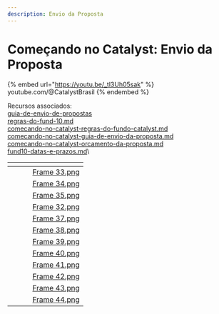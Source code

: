 ```yaml
---
description: Envio da Proposta
---
```


# Começando no Catalyst: Envio da Proposta

{% embed url="https://youtu.be/_tl3Uh05sak" %}
youtube.com/@CatalystBrasil
{% endembed %}

Recursos associados:\
[guia-de-envio-de-propostas](../../catalyst-fund-10/guia-de-envio-de-propostas/ "mention")\
[regras-do-fund-10.md](../../fund-10/regras-do-fund-10.md "mention")\
[comecando-no-catalyst-regras-do-fundo-catalyst.md](comecando-no-catalyst-regras-do-fundo-catalyst.md "mention")\
[comecando-no-catalyst-guia-de-envio-da-proposta.md](comecando-no-catalyst-guia-de-envio-da-proposta.md "mention")\
[comecando-no-catalyst-orcamento-da-proposta.md](comecando-no-catalyst-orcamento-da-proposta.md "mention")\
[fund10-datas-e-prazos.md](../fund10-datas-e-prazos.md "mention")\




<table data-view="cards"><thead><tr><th></th><th></th><th></th><th data-hidden data-card-cover data-type="files"></th></tr></thead><tbody><tr><td></td><td></td><td></td><td><a href="../../../.gitbook/assets/Frame 33.png">Frame 33.png</a></td></tr><tr><td></td><td></td><td></td><td><a href="../../../.gitbook/assets/Frame 34.png">Frame 34.png</a></td></tr><tr><td></td><td></td><td></td><td><a href="../../../.gitbook/assets/Frame 35.png">Frame 35.png</a></td></tr><tr><td></td><td></td><td></td><td><a href="../../../.gitbook/assets/Frame 32.png">Frame 32.png</a></td></tr><tr><td></td><td></td><td></td><td><a href="../../../.gitbook/assets/Frame 37.png">Frame 37.png</a></td></tr><tr><td></td><td></td><td></td><td><a href="../../../.gitbook/assets/Frame 38.png">Frame 38.png</a></td></tr><tr><td></td><td></td><td></td><td><a href="../../../.gitbook/assets/Frame 39.png">Frame 39.png</a></td></tr><tr><td></td><td></td><td></td><td><a href="../../../.gitbook/assets/Frame 40.png">Frame 40.png</a></td></tr><tr><td></td><td></td><td></td><td><a href="../../../.gitbook/assets/Frame 41.png">Frame 41.png</a></td></tr><tr><td></td><td></td><td></td><td><a href="../../../.gitbook/assets/Frame 42.png">Frame 42.png</a></td></tr><tr><td></td><td></td><td></td><td><a href="../../../.gitbook/assets/Frame 43.png">Frame 43.png</a></td></tr><tr><td></td><td></td><td></td><td><a href="../../../.gitbook/assets/Frame 44.png">Frame 44.png</a></td></tr></tbody></table>
